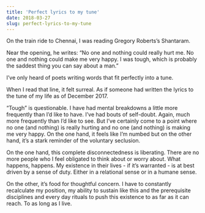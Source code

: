 ```yaml
---
title: 'Perfect lyrics to my tune'
date: 2018-03-27
slug: perfect-lyrics-to-my-tune
---
```

On the train ride to Chennai, I was reading Gregory Roberts’s Shantaram.

Near the opening, he writes: “No one and nothing could really hurt me. No one and nothing could make me very happy. I was tough, which is probably the saddest thing you can say about a man.”

I’ve only heard of poets writing words that fit perfectly into a tune.

When I read that line, it felt surreal. As if someone had written the lyrics to the tune of my life as of December 2017.

“Tough” is questionable. I have had mental breakdowns a little more frequently than I’d like to have. I’ve had bouts of self-doubt. Again, much more frequently than I’d like to see. But I’ve certainly come to a point where no one (and nothing) is really hurting and no one (and nothing) is making me very happy. On the one hand, it feels like I’m numbed but on the other hand, it’s a stark reminder of the voluntary seclusion.

On the one hand, this complete disconnectedness is liberating. There are no more people who I feel obligated to think about or worry about. What happens, happens. My existence in their lives - if it’s warranted - is at best driven by a sense of duty. Either in a relational sense or in a humane sense.

On the other, it’s food for thoughtful concern. I have to constantly recalculate my position, my ability to sustain like this and the prerequisite disciplines and every day rituals to push this existence to as far as it can reach. To as long as I live.